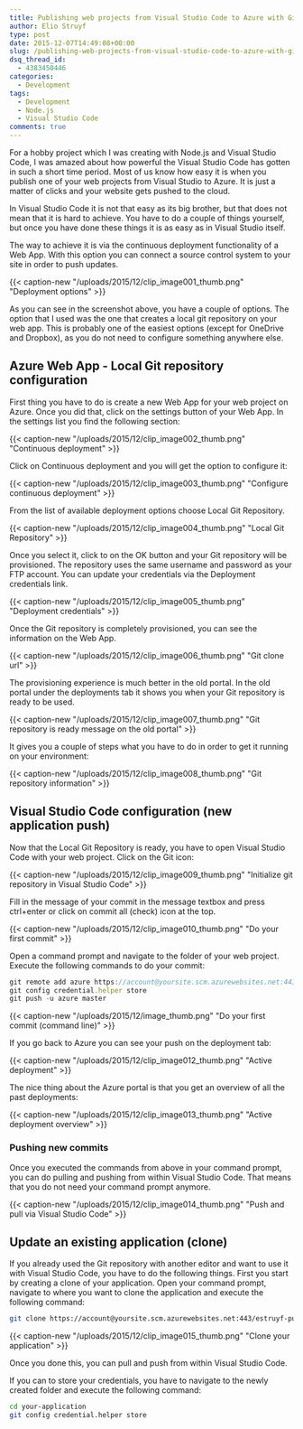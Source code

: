 ```yaml
---
title: Publishing web projects from Visual Studio Code to Azure with Git
author: Elio Struyf
type: post
date: 2015-12-07T14:49:08+00:00
slug: /publishing-web-projects-from-visual-studio-code-to-azure-with-git/
dsq_thread_id:
  - 4383450446
categories:
  - Development
tags:
  - Development
  - Node.js
  - Visual Studio Code
comments: true
---
```


For a hobby project which I was creating with Node.js and Visual Studio Code, I was amazed about how powerful the Visual Studio Code has gotten in such a short time period. Most of us know how easy it is when you publish one of your web projects from Visual Studio to Azure. It is just a matter of clicks and your website gets pushed to the cloud.

In Visual Studio Code it is not that easy as its big brother, but that does not mean that it is hard to achieve. You have to do a couple of things yourself, but once you have done these things it is as easy as in Visual Studio itself.

The way to achieve it is via the continuous deployment functionality of a Web App. With this option you can connect a source control system to your site in order to push updates.

{{< caption-new "/uploads/2015/12/clip_image001_thumb.png" "Deployment options" >}}

As you can see in the screenshot above, you have a couple of options. The option that I used was the one that creates a local git repository on your web app. This is probably one of the easiest options (except for OneDrive and Dropbox), as you do not need to configure something anywhere else.

## Azure Web App - Local Git repository configuration

First thing you have to do is create a new Web App for your web project on Azure. Once you did that, click on the settings button of your Web App. In the settings list you find the following section:

{{< caption-new "/uploads/2015/12/clip_image002_thumb.png" "Continuous deployment" >}}

Click on Continuous deployment and you will get the option to configure it:

{{< caption-new "/uploads/2015/12/clip_image003_thumb.png" "Configure continuous deployment" >}}

From the list of available deployment options choose Local Git Repository.

{{< caption-new "/uploads/2015/12/clip_image004_thumb.png" "Local Git Repository" >}}

Once you select it, click to on the OK button and your Git repository will be provisioned. The repository uses the same username and password as your FTP account. You can update your credentials via the Deployment credentials link.

{{< caption-new "/uploads/2015/12/clip_image005_thumb.png" "Deployment credentials" >}}

Once the Git repository is completely provisioned, you can see the information on the Web App.

{{< caption-new "/uploads/2015/12/clip_image006_thumb.png" "Git clone url" >}}

The provisioning experience is much better in the old portal. In the old portal under the deployments tab it shows you when your Git repository is ready to be used.

{{< caption-new "/uploads/2015/12/clip_image007_thumb.png" "Git repository is ready message on the old portal" >}}

It gives you a couple of steps what you have to do in order to get it running on your environment:

{{< caption-new "/uploads/2015/12/clip_image008_thumb.png" "Git repository information" >}}

## Visual Studio Code configuration (new application push)

Now that the Local Git Repository is ready, you have to open Visual Studio Code with your web project. Click on the Git icon:

{{< caption-new "/uploads/2015/12/clip_image009_thumb.png" "Initialize git repository in Visual Studio Code" >}}

Fill in the message of your commit in the message textbox and press ctrl+enter or click on commit all (check) icon at the top.

{{< caption-new "/uploads/2015/12/clip_image010_thumb.png" "Do your first commit" >}}

Open a command prompt and navigate to the folder of your web project. Execute the following commands to do your commit:

```javascript
git remote add azure https://account@yoursite.scm.azurewebsites.net:443/estruyf-publish.git 
git config credential.helper store 
git push -u azure master
```


{{< caption-new "/uploads/2015/12/image_thumb.png" "Do your first commit (command line)" >}}

If you go back to Azure you can see your push on the deployment tab:

{{< caption-new "/uploads/2015/12/clip_image012_thumb.png" "Active deployment" >}}

The nice thing about the Azure portal is that you get an overview of all the past deployments:

{{< caption-new "/uploads/2015/12/clip_image013_thumb.png" "Active deployment overview" >}}

### Pushing new commits

Once you executed the commands from above in your command prompt, you can do pulling and pushing from within Visual Studio Code. That means that you do not need your command prompt anymore.

{{< caption-new "/uploads/2015/12/clip_image014_thumb.png" "Push and pull via Visual Studio Code" >}}

## Update an existing application (clone)

If you already used the Git repository with another editor and want to use it with Visual Studio Code, you have to do the following things. First you start by creating a clone of your application. Open your command prompt, navigate to where you want to clone the application and execute the following command:

```bash
git clone https://account@yoursite.scm.azurewebsites.net:443/estruyf-publish.git
```


{{< caption-new "/uploads/2015/12/clip_image015_thumb.png" "Clone your application" >}}

Once you done this, you can pull and push from within Visual Studio Code.

If you can to store your credentials, you have to navigate to the newly created folder and execute the following command:

```bash
cd your-application
git config credential.helper store
```
